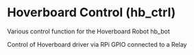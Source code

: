 # Hoverboard Control (hb_ctrl)
Various control function for the Hoverboard Robot hb_bot

Control of Hoverboard driver via RPi GPIO connected to a Relay
